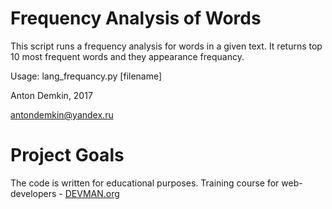# Frequency Analysis of Words

This script runs a frequency analysis for words in a given text. It returns top 10 most frequent words and they appearance frequancy.

Usage: lang_frequancy.py [filename]

Anton Demkin, 2017

antondemkin@yandex.ru

# Project Goals

The code is written for educational purposes. Training course for web-developers - [DEVMAN.org](https://devman.org)
